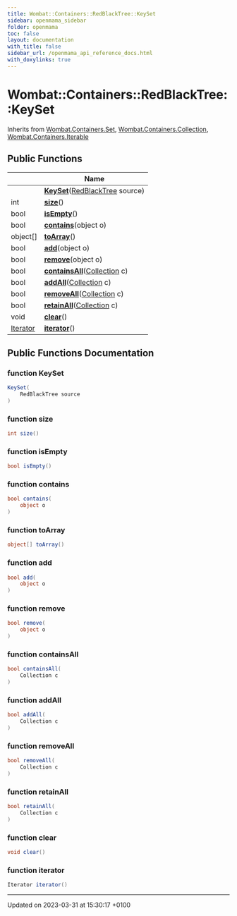 ```yaml
---
title: Wombat::Containers::RedBlackTree::KeySet
sidebar: openmama_sidebar
folder: openmama
toc: false
layout: documentation
with_title: false
sidebar_url: /openmama_api_reference_docs.html
with_doxylinks: true
---
```


# Wombat::Containers::RedBlackTree::KeySet





Inherits from [Wombat.Containers.Set](interfaceWombat_1_1Containers_1_1Set.html), [Wombat.Containers.Collection](interfaceWombat_1_1Containers_1_1Collection.html), [Wombat.Containers.Iterable](interfaceWombat_1_1Containers_1_1Iterable.html)

## Public Functions

|                | Name           |
| -------------- | -------------- |
| | **[KeySet](classWombat_1_1Containers_1_1RedBlackTree_1_1KeySet.html#function-keyset)**([RedBlackTree](classWombat_1_1Containers_1_1RedBlackTree.html) source) |
| int | **[size](classWombat_1_1Containers_1_1RedBlackTree_1_1KeySet.html#function-size)**() |
| bool | **[isEmpty](classWombat_1_1Containers_1_1RedBlackTree_1_1KeySet.html#function-isempty)**() |
| bool | **[contains](classWombat_1_1Containers_1_1RedBlackTree_1_1KeySet.html#function-contains)**(object o) |
| object[] | **[toArray](classWombat_1_1Containers_1_1RedBlackTree_1_1KeySet.html#function-toarray)**() |
| bool | **[add](classWombat_1_1Containers_1_1RedBlackTree_1_1KeySet.html#function-add)**(object o) |
| bool | **[remove](classWombat_1_1Containers_1_1RedBlackTree_1_1KeySet.html#function-remove)**(object o) |
| bool | **[containsAll](classWombat_1_1Containers_1_1RedBlackTree_1_1KeySet.html#function-containsall)**([Collection](interfaceWombat_1_1Containers_1_1Collection.html) c) |
| bool | **[addAll](classWombat_1_1Containers_1_1RedBlackTree_1_1KeySet.html#function-addall)**([Collection](interfaceWombat_1_1Containers_1_1Collection.html) c) |
| bool | **[removeAll](classWombat_1_1Containers_1_1RedBlackTree_1_1KeySet.html#function-removeall)**([Collection](interfaceWombat_1_1Containers_1_1Collection.html) c) |
| bool | **[retainAll](classWombat_1_1Containers_1_1RedBlackTree_1_1KeySet.html#function-retainall)**([Collection](interfaceWombat_1_1Containers_1_1Collection.html) c) |
| void | **[clear](classWombat_1_1Containers_1_1RedBlackTree_1_1KeySet.html#function-clear)**() |
| [Iterator](interfaceWombat_1_1Containers_1_1Iterator.html) | **[iterator](classWombat_1_1Containers_1_1RedBlackTree_1_1KeySet.html#function-iterator)**() |

## Public Functions Documentation

### function KeySet

```csharp
KeySet(
    RedBlackTree source
)
```


### function size

```csharp
int size()
```


### function isEmpty

```csharp
bool isEmpty()
```


### function contains

```csharp
bool contains(
    object o
)
```


### function toArray

```csharp
object[] toArray()
```


### function add

```csharp
bool add(
    object o
)
```


### function remove

```csharp
bool remove(
    object o
)
```


### function containsAll

```csharp
bool containsAll(
    Collection c
)
```


### function addAll

```csharp
bool addAll(
    Collection c
)
```


### function removeAll

```csharp
bool removeAll(
    Collection c
)
```


### function retainAll

```csharp
bool retainAll(
    Collection c
)
```


### function clear

```csharp
void clear()
```


### function iterator

```csharp
Iterator iterator()
```


-------------------------------

Updated on 2023-03-31 at 15:30:17 +0100